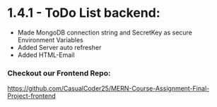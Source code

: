 # 1.4.1 - ToDo List backend:

- Made MongoDB connection string and SecretKey as secure Environment Variables
- Added Server auto refresher
- Added HTML-Email

### Checkout our Frontend Repo:

<a href="https://github.com/CasualCoder25/MERN-Course-Assignment-Final-Project-frontend" target="_blank">https://github.com/CasualCoder25/MERN-Course-Assignment-Final-Project-frontend</a>
